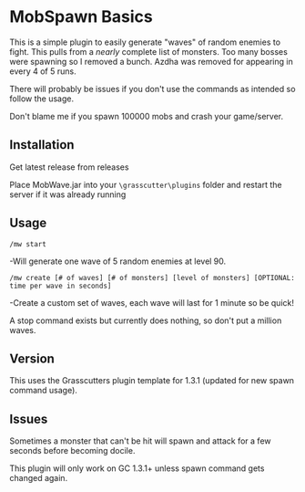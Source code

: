# MobSpawn Basics

This is a simple plugin to easily generate "waves" of random enemies to fight.
This pulls from a *nearly* complete list of monsters. Too many bosses were spawning so I removed a bunch.
Azdha was removed for appearing in every 4 of 5 runs.

There will probably be issues if you don't use the commands as intended so follow the usage.

Don't blame me if you spawn 100000 mobs and crash your game/server.

## Installation

Get latest release from releases

Place MobWave.jar into your `\grasscutter\plugins` folder and restart the server if it was already running

## Usage

 `/mw start`

   -Will generate one wave of 5 random enemies at level 90.

 `/mw create [# of waves] [# of monsters] [level of monsters] [OPTIONAL: time per wave in seconds]`

   -Create a custom set of waves, each wave will last for 1 minute so be quick!

 A stop command exists but currently does nothing, so don't put a million waves.

## Version

This uses the Grasscutters plugin template for 1.3.1 (updated for new spawn command usage).

## Issues

Sometimes a monster that can't be hit will spawn and attack for a few seconds before becoming docile.

This plugin will only work on GC 1.3.1+ unless spawn command gets changed again.
